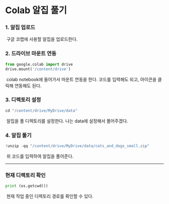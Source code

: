 # Colab 알집 풀기



### 1. 알집 업로드

​	구글 코랩에 사용할 알집을 업로드한다.



### 2. 드라이브 마운트 연동

```python
from google.colab import drive
drive.mount('/content/drive')
```

​	colab notebook에 들어가서 마운트 연동을 한다. 코드를 입력해도 되고, 아이콘을 클릭해 연동해도 된다.



### 3. 디렉토리 설정

```python
cd "/content/drive/MyDrive/data"
```

​	알집을 풀 디렉토리를 설정한다. 나는 data에 설정해서 풀어주겠다.



### 4. 알집 풀기

```python
!unzip -qq "/content/drive/MyDrive/data/cats_and_dogs_small.zip"
```

​	위 코드를 입력하여 알집을 풀어준다.



---



### 현재 디렉토리 확인

```python
print (os.getcwd())
```

​	현재 작업 중인 디렉토리 경로를 확인할 수 있다.